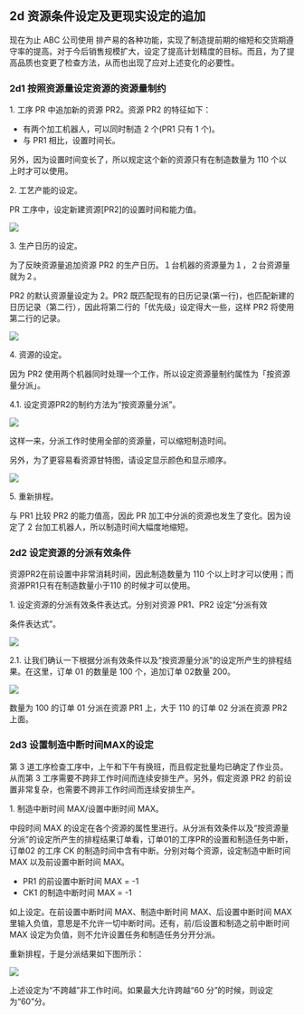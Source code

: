 ## 2d 资源条件设定及更现实设定的追加

现在为止 ABC 公司使用 排产易的各种功能，实现了制造提前期的缩短和交货期遵守率的提高。对于今后销售规模扩大，设定了提高计划精度的目标。而且，为了提高品质也变更了检查方法，从而也出现了应对上述变化的必要性。

### 2d1 按照资源量设定资源的资源量制约

1\. 工序 PR 中追加新的资源 PR2。资源 PR2 的特征如下：

-   有两个加工机器人，可以同时制造 2 个(PR1 只有 1 个)。
-   与 PR1 相比，设置时间长。

另外，因为设置时间变长了，所以规定这个新的资源只有在制造数量为 110 个以上时才可以使用。

2\. 工艺产能的设定。

PR 工序中，设定新建资源[PR2]的设置时间和能力值。

![](media/048f68aa10f7b8f924ed510f7e7a2fa9./排产易实践手册V1.0.files/image001.png)

3\. 生产日历的设定。

为了反映资源量追加资源 PR2 的生产日历。１台机器的资源量为１，２台资源量就为２。

PR2 的默认资源量设定为 2。PR2 既匹配现有的日历记录(第一行)，也匹配新建的日历记录（第二行），因此将第二行的「优先级」设定得大一些，这样 PR2 将使用第二行的记录。

![](media/c980140897418d38bd5b0b74b40b7570./排产易实践手册V1.0.files/image001.png)

4\. 资源的设定。

因为 PR2 使用两个机器同时处理一个工作，所以设定资源量制约属性为「按资源量分派」。

4.1. 设定资源PR2的制约方法为“按资源量分派”。

![](media/a0ac67e53c15f40ee30cce903c8a6667./排产易实践手册V1.0.files/image001.png)

这样一来，分派工作时使用全部的资源量，可以缩短制造时间。

另外，为了更容易看资源甘特图，请设定显示颜色和显示顺序。

![](media/28548ae0ecb3b8911bfdea3b1772925c./排产易实践手册V1.0.files/image001.png)

5\. 重新排程。

与 PR1 比较 PR2 的能力值高，因此 PR 加工中分派的资源也发生了变化。因为设定了 2 台加工机器人，所以制造时间大幅度地缩短。

### 2d2 设定资源的分派有效条件

资源PR2在前设置中非常消耗时间，因此制造数量为 110 个以上时才可以使用；而资源PR1只有在制造数量小于110 的时候才可以使用。

1\. 设定资源的分派有效条件表达式。分别对资源 PR1、PR2 设定“分派有效

条件表达式”。

![](media/5704622e0b49c25f67f98857a727f1b3./排产易实践手册V1.0.files/image001.png)

2.1. 让我们确认一下根据分派有效条件以及“按资源量分派”的设定所产生的排程结果。在这里，订单 01 的数量是 100 个，追加订单 02数量 200。

![](media/042c78e36d9ed1b53f9d80877c3ce654./排产易实践手册V1.0.files/image001.png)

数量为 100 的订单 01 分派在资源 PR1 上，大于 110 的订单 02 分派在资源 PR2 上面。

### 2d3 设置制造中断时间MAX的设定

第 3 道工序检查工序中，上午和下午有换班，而且假定批量均已确定了作业员。从而第 3 工序需要不跨非工作时间而连续安排生产。另外，假定资源 PR2 的前设置非常复杂，也需要不跨非工作时间而连续安排生产。

1\. 制造中断时间 MAX/设置中断时间 MAX。

中段时间 MAX 的设定在各个资源的属性里进行。从分派有效条件以及“按资源量分派”的设定所产生的排程结果订单看，订单01的工序PR的设置和制造任务中断，订单02 的工序 CK 的制造时间中含有中断。分别对每个资源，设定制造中断时间 MAX 以及前设置中断时间 MAX。

-   PR1 的前设置中断时间 MAX = -1
-   CK1 的制造中断时间 MAX = -1

如上设定。在前设置中断时间 MAX、制造中断时间 MAX、后设置中断时间 MAX 里输入负值，意思是不允许一切中断时间。还有，前/后设置和制造之前中断时间 MAX 设定为负值，则不允许设置任务和制造任务分开分派。

重新排程，于是分派结果如下图所示：

![](media/c0b5f33cd9f662f575f4e824796922a0./排产易实践手册V1.0.files/image001.png)

上述设定为“不跨越”非工作时间。如果最大允许跨越“60 分”的时候，则设定为“60”分。
